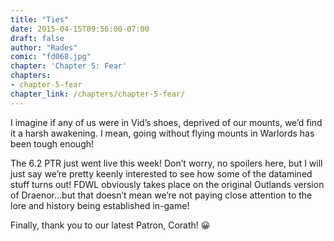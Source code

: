 ```yaml
---
title: "Ties"
date: 2015-04-15T09:56:00-07:00
draft: false
author: "Rades"
comic: "fd068.jpg"
chapter: 'Chapter 5: Fear'
chapters:
- chapter-5-fear
chapter_link: /chapters/chapter-5-fear/
---
```


I imagine if any of us were in Vid’s shoes, deprived of our mounts, we’d find it a harsh awakening. I mean, going without flying mounts in Warlords has been tough enough!


The 6.2 PTR just went live this week! Don’t worry, no spoilers here, but I will just say we’re pretty keenly interested to see how some of the datamined stuff turns out! FDWL obviously takes place on the original Outlands version of Draenor…but that doesn’t mean we’re not paying close attention to the lore and history being established in-game!


Finally, thank you to our latest Patron, Corath! 😀

